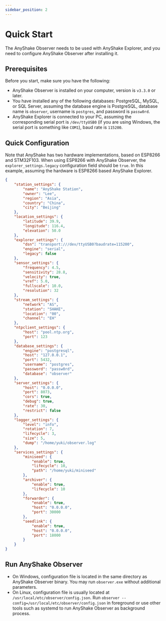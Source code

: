 ```yaml
---
sidebar_position: 2
---
```


# Quick Start

The AnyShake Observer needs to be used with AnyShake Explorer, and you need to configure AnyShake Observer after installing it.

## Prerequisites

Before you start, make sure you have the following:

 - AnyShake Observer is installed on your computer, version is `v3.3.0` or later.
 - You have installed any of the following databases: PostgreSQL, MySQL, or SQL Server, assuming the database engine is PostgreSQL, database name is `observer`, username is `postgres`, and password is `passw0rd`.
 - AnyShake Explorer is connected to your PC, assuming the corresponding serial port is `/dev/ttyUSB0` (if you are using Windows, the serial port is something like `COM1`), baud rate is `115200`.

## Quick Configuration

Note that AnyShake has two hardware implementations, based on ESP8266 and STM32F103. When using ESP8266 with AnyShake Observer, the `explorer_settings.legacy` configuration field should be `true`. In this example, assuming the hardware is ESP8266 based AnyShake Explorer.

```json
{
    "station_settings": {
        "name": "AnyShake Station",
        "owner": "Lee",
        "region": "Asia",
        "country": "China",
        "city": "Beijing"
    },
    "location_settings": {
        "latitude": 39.9,
        "longitude": 116.4,
        "elevation": 50.0
    },
    "explorer_settings": {
        "dsn": "transport:///dev/ttyUSB0?baudrate=115200",
        "engine": "serial",
        "legacy": false
    },
    "sensor_settings": {
        "frequency": 4.5,
        "sensitivity": 28.8,
        "velocity": true,
        "vref": 5.0,
        "fullscale": 10.0,
        "resolution": 32
    },
    "stream_settings": {
        "network": "AS",
        "station": "SHAKE",
        "location": "00",
        "channel": "EH"
    },
    "ntpclient_settings": {
        "host": "pool.ntp.org",
        "port": 123
    },
    "database_settings": {
        "engine": "postgresql",
        "host": "127.0.0.1",
        "port": 5432,
        "username": "postgres",
        "password": "passw0rd",
        "database": "observer"
    },
    "server_settings": {
        "host": "0.0.0.0",
        "port": 8073,
        "cors": true,
        "debug": true,
        "rate": 30,
        "restrict": false
    },
    "logger_settings": {
        "level": "info",
        "rotation": 7,
        "lifecycle": 3,
        "size": 5,
        "dump": "/home/yuki/observer.log"
    },
    "services_settings": {
        "miniseed": {
            "enable": true,
            "lifecycle": 10,
            "path": "/home/yuki/miniseed"
        },
        "archiver": {
            "enable": true,
            "lifecycle": 10
        },
        "forwarder": {
            "enable": true,
            "host": "0.0.0.0",
            "port": 30000
        },
        "seedlink": {
            "enable": true,
            "host": "0.0.0.0",
            "port": 18000
        }
    }
}
```

## Run AnyShake Observer

 - On Windows, configuration file is located in the same directory as AnyShake Observer binary. You may run `observer.exe` without additional parameters.
 - On Linux, configuration file is usually located at `/usr/local/etc/observer/config.json`. Run `observer --config=/usr/local/etc/observer/config.json` in foreground or use other tools such as systemd to run AnyShake Observer as background process.
